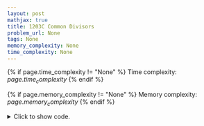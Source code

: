 ```yaml
---
layout: post
mathjax: true
title: 1203C Common Divisors
problem_url: None
tags: None
memory_complexity: None
time_complexity: None
---
```




{% if page.time_complexity != "None" %}
Time complexity: ${{ page.time_complexity }}$
{% endif %}

{% if page.memory_complexity != "None" %}
Memory complexity: ${{ page.memory_complexity }}$
{% endif %}

<details>
<summary>
<p style="display:inline">Click to show code.</p>
</summary>
```cpp
{% raw %}
using namespace std;
using ll = long long;
const int NMAX = 4e5 + 11;
ll n, a[NMAX];
ll gcd(ll a, ll b) { return (b == 0 ? a : gcd(b, a % b)); }
ll solve(void)
{
    ll ngcd = a[0], ans = 0;
    for (int i = 1; i < n; ++i)
        ngcd = gcd(ngcd, a[i]);
    for (ll i = 1; i <= sqrt(ngcd); ++i)
    {
        if (ngcd % i == 0)
        {
            if (ngcd / i == i)
                ++ans;
            else
                ans += 2;
        }
    }
    return ans;
}
int main(void)
{
    cin >> n;
    for (int i = 0; i < n; ++i)
        cin >> a[i];
    cout << solve() << endl;
    return 0;
}

{% endraw %}
```
</details>

